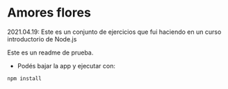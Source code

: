 Amores flores
=============
2021.04.19: Este es un conjunto de ejercicios que fui haciendo en un curso introductorio de Node.js

Este es un readme de prueba.

- Podés bajar la app y ejecutar con:
```
npm install
```